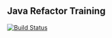 ## Java Refactor Training



[![Build Status](https://travis-ci.org/aikin/java-refactor-training.svg?branch=master)](https://travis-ci.org/aikin/java-refactor-training)